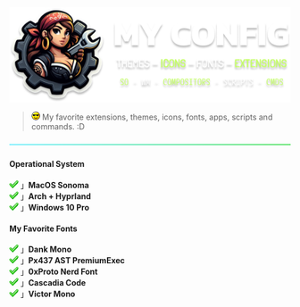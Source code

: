 <div align="center">
    <img src="https://github.com/Harlocks/design/blob/main/assets/figma/banners/MyConfigBannerv2.png?raw=true">
</div>

<blockquote> <img src="https://github.com/Harlocks/design/blob/main/assets/thirdEmojis/ae031e9834d19166598edd060b063d44f1829139%20(1).gif?raw=true"> My favorite extensions, themes, icons, fonts, apps, scripts and commands. :D
</blockquote>

[comment]: <> (Separator)
<img align="center" src="https://github.com/Harlocks/design/blob/main/assets/figma/separators/Separator.png?raw=true">

<div>
    <h4>Operational System</h4>
    <img src="https://github.com/Harlocks/design/blob/main/assets/inkscape/icons/apply.png?raw=true"/> 」<b>MacOS Sonoma</b>
    <br>
    <img src="https://github.com/Harlocks/design/blob/main/assets/inkscape/icons/apply.png?raw=true"> 」<b>Arch + Hyprland</b>
    <br>
    <img src="https://github.com/Harlocks/design/blob/main/assets/inkscape/icons/apply.png?raw=true"> 」<b>Windows 10 Pro</b>
</div>
<div>
    <h4>My Favorite Fonts</h4>
    <img src="https://github.com/Harlocks/design/blob/main/assets/inkscape/icons/apply.png?raw=true"/> 」<b>Dank Mono</b>
    <br>
    <img src="https://github.com/Harlocks/design/blob/main/assets/inkscape/icons/apply.png?raw=true"> 」<b>Px437 AST PremiumExec</b>
    <br>
    <img src="https://github.com/Harlocks/design/blob/main/assets/inkscape/icons/apply.png?raw=true"> 」<b>0xProto Nerd Font</b>
    <br>
    <img src="https://github.com/Harlocks/design/blob/main/assets/inkscape/icons/apply.png?raw=true"> 」<b>Cascadia Code</b>
    <br>
    <img src="https://github.com/Harlocks/design/blob/main/assets/inkscape/icons/apply.png?raw=true"> 」<b>Victor Mono</b>
</div>
